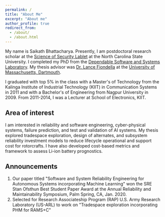```yaml
---
permalink: /
title: "About Me"
excerpt: "About me"
author_profile: true
redirect_from:
  - /about/
  - /about.html
---
```


My name is Saikath Bhattacharya. Presently, I am postdoctoral research scholar at the [Science of Security Lablet](https://research.csc.ncsu.edu/security/lablet/) at the North Carolina State University.  I completed my PhD from the [Dependable Software and Systems Laboratory](https://lfiondella.sites.umassd.edu/). My thesis advisor was [Dr. Lance Fiondella](https://www.umassd.edu/directory/lfiondella/) at the [University of Massachusetts, Dartmouth](https://www.umassd.edu/engineering/ece/). 

I graduated with top 5% in the class with a Master's of Technology  from the Kalinga Institute of Industrial Technology (KIIT) in Communication Systems in 2011 and with a Bachelor's of Engineering from Nagpur University in 2009. From 2011-2014, I was a Lecturer at School of Electronics, KIIT.


Area of interest
---
I am interested in reliability and software engineering, cyber-physical systems, failure prediction, and test and validation of AI systems. My thesis explored tradespace exploration, design of alternates, and subsystem reliability investment models to reduce lifecycle operational and support cost for rotorcrafts. I have also developed cost-based metrics and framework to assess Li-ion battery prognostics. 

Announcements
---
1. Our paper titled "Software and System Reliability Engineering for Autonomous Systems incorporating Machine Learning" won the SRE Stan Ofsthun Best Student Paper Award at the Annual Reliability and Maintainability Symposium, Palm Spring, CA, Jan. 2020.
2. Selected for Research Associateship Program (RAP) U.S. Army Research Laboratory (US-ARL) to work on "Tradespace exploration incorporating PHM for RAMS+C"  
